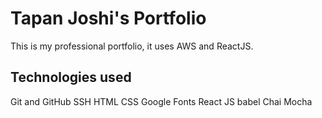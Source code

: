 # Tapan Joshi's Portfolio
This is my professional portfolio, it uses AWS and ReactJS.

## Technologies used

Git and GitHub
SSH
HTML
CSS
Google Fonts
React JS
babel
Chai
Mocha

